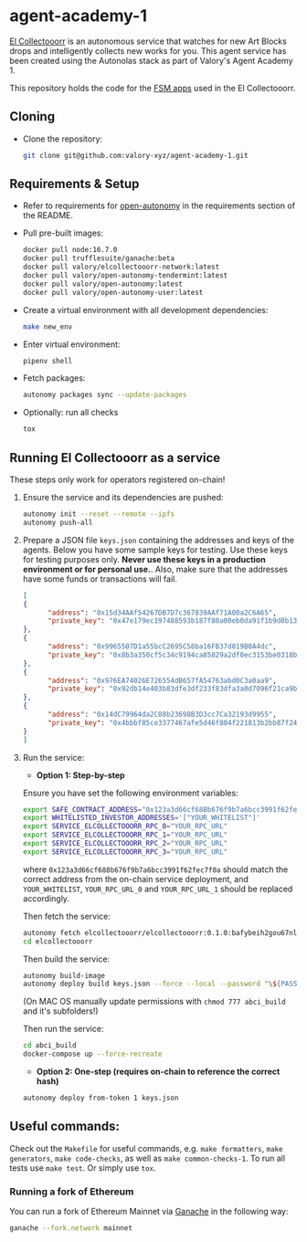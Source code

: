 
# agent-academy-1

[El Collectooorr](https://www.elcollectooorr.art/) is an autonomous service that watches for new Art Blocks drops and intelligently collects new works for you. This agent service has been created using the Autonolas stack as part of Valory's Agent Academy 1.

This repository holds the code for the [FSM apps](https://docs.autonolas.network/open-autonomy/key_concepts/fsm_app_introduction/) used in the El Collectooorr.

## Cloning

- Clone the repository:

    ```bash
    git clone git@github.com:valory-xyz/agent-academy-1.git
    ```

## Requirements & Setup

- Refer to requirements for [open-autonomy](https://github.com/valory-xyz/open-autonomy) in the requirements section of the README.

- Pull pre-built images:

    ```bash
    docker pull node:16.7.0
    docker pull trufflesuite/ganache:beta
    docker pull valory/elcollectooorr-network:latest
    docker pull valory/open-autonomy-tendermint:latest
    docker pull valory/open-autonomy:latest
    docker pull valory/open-autonomy-user:latest
    ```

- Create a virtual environment with all development dependencies:

    ```bash
    make new_env
    ```

- Enter virtual environment:

    ```bash
    pipenv shell
    ```

- Fetch packages:

    ```bash
    autonomy packages sync --update-packages
    ```

- Optionally: run all checks

    ```bash
    tox
    ```

## Running El Collectooorr as a service

These steps only work for operators registered on-chain!

1. Ensure the service and its dependencies are pushed:
      ```bash
      autonomy init --reset --remote --ipfs
      autonomy push-all
      ```

2. Prepare a JSON file `keys.json` containing the addresses and keys of the agents. Below you have some sample keys for testing. Use these keys for testing purposes only. **Never use these keys in a production environment or for personal use.**. Also, make sure that the addresses have some funds or transactions will fail.

      ```json
      [
      {
            "address": "0x15d34AAf54267DB7D7c367839AAf71A00a2C6A65",
            "private_key": "0x47e179ec197488593b187f80a00eb0da91f1b9d0b13f8733639f19c30a34926a"
      },
      {
            "address": "0x9965507D1a55bcC2695C58ba16FB37d819B0A4dc",
            "private_key": "0x8b3a350cf5c34c9194ca85829a2df0ec3153be0318b5e2d3348e872092edffba"
      },
      {
            "address": "0x976EA74026E726554dB657fA54763abd0C3a0aa9",
            "private_key": "0x92db14e403b83dfe3df233f83dfa3a0d7096f21ca9b0d6d6b8d88b2b4ec1564e"
      },
      {
            "address": "0x14dC79964da2C08b23698B3D3cc7Ca32193d9955",
            "private_key": "0x4bbbf85ce3377467afe5d46f804f221813b2bb87f24d81f60f1fcdbf7cbf4356"
      }
      ]
      ```

3. Run the service:

      - **Option 1: Step-by-step**

      Ensure you have set the following environment variables:

      ```bash
      export SAFE_CONTRACT_ADDRESS="0x123a3d66cf688b676f9b7a6bcc3991f62fec7f0a"
      export WHITELISTED_INVESTOR_ADDRESSES='["YOUR_WHITELIST"]'
      export SERVICE_ELCOLLECTOOORR_RPC_0="YOUR_RPC_URL"
      export SERVICE_ELCOLLECTOOORR_RPC_1="YOUR_RPC_URL"
      export SERVICE_ELCOLLECTOOORR_RPC_2="YOUR_RPC_URL"
      export SERVICE_ELCOLLECTOOORR_RPC_3="YOUR_RPC_URL"
      ```

      where `0x123a3d66cf688b676f9b7a6bcc3991f62fec7f0a` should match the correct address from the on-chain service deployment, and `YOUR_WHITELIST`, `YOUR_RPC_URL_0` and `YOUR_RPC_URL_1` should be replaced accordingly.

      Then fetch the service:

      ```bash
      autonomy fetch elcollectooorr/elcollectooorr:0.1.0:bafybeih2gou67nliamunp5udlkhjnc4nihby6xxigqip2x2lmdtmy4bo3i --service
      cd elcollectooorr
      ```

      Then build the service:

      ```bash
      autonomy build-image
      autonomy deploy build keys.json --force --local --password "\${PASSWORD}" --aev
      ```

      (On MAC OS manually update permissions with `chmod 777 abci_build` and it's subfolders!)

      Then run the service:

      ``` bash
      cd abci_build
      docker-compose up --force-recreate
      ```

      - **Option 2: One-step (requires on-chain to reference the correct hash)**

      ```bash
      autonomy deploy from-token 1 keys.json
      ````

## Useful commands:

Check out the `Makefile` for useful commands, e.g. `make formatters`, `make generators`, `make code-checks`, as well
as `make common-checks-1`. To run all tests use `make test`. Or simply use `tox`.

### Running a fork of Ethereum

You can run a fork of Ethereum Mainnet via [Ganache](https://github.com/trufflesuite/ganache) in the following way:
```bash
ganache --fork.network mainnet
```
